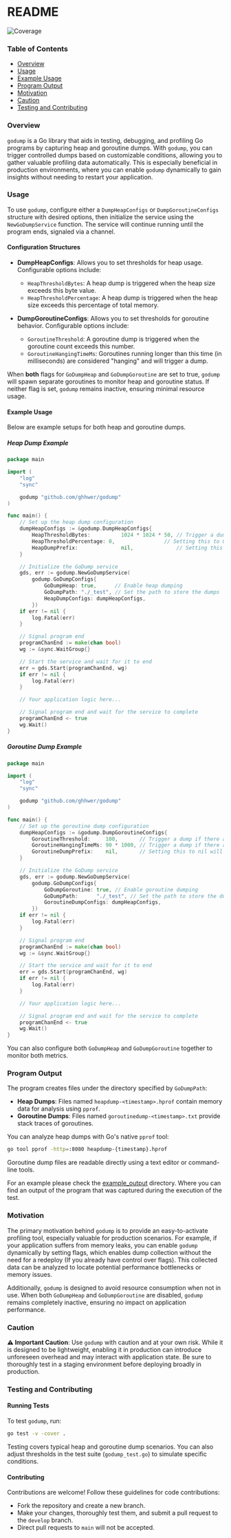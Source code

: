 # README
![Coverage](https://img.shields.io/badge/Coverage-94.1%25-brightgreen)

### Table of Contents
- [Overview](#overview)
- [Usage](#usage)
- [Example Usage](#example-usage)
- [Program Output](#program-output)
- [Motivation](#motivation)
- [Caution](#caution)
- [Testing and Contributing](#testing-and-contributing)

### Overview
`godump` is a Go library that aids in testing, debugging, and profiling Go programs by capturing heap and goroutine dumps. With `godump`, you can trigger controlled dumps based on customizable conditions, allowing you to gather valuable profiling data automatically. This is especially beneficial in production environments, where you can enable `godump` dynamically to gain insights without needing to restart your application.

### Usage
To use `godump`, configure either a `DumpHeapConfigs` or `DumpGoroutineConfigs` structure with desired options, then initialize the service using the `NewGoDumpService` function. The service will continue running until the program ends, signaled via a channel.

#### Configuration Structures
- **DumpHeapConfigs**: Allows you to set thresholds for heap usage. Configurable options include:
  - `HeapThresholdBytes`: A heap dump is triggered when the heap size exceeds this byte value.
  - `HeapThresholdPercentage`: A heap dump is triggered when the heap size exceeds this percentage of total memory.

- **DumpGoroutineConfigs**: Allows you to set thresholds for goroutine behavior. Configurable options include:
  - `GoroutineThreshold`: A goroutine dump is triggered when the goroutine count exceeds this number.
  - `GoroutineHangingTimeMs`: Goroutines running longer than this time (in milliseconds) are considered "hanging" and will trigger a dump.

When **both** flags for `GoDumpHeap` and `GoDumpGoroutine` are set to true, `godump` will spawn separate goroutines to monitor heap and goroutine status. If neither flag is set, `godump` remains inactive, ensuring minimal resource usage.

#### Example Usage
Below are example setups for both heap and goroutine dumps. 

##### Heap Dump Example
```go
package main

import (
	"log"
	"sync"

	godump "github.com/ghhwer/godump"
)

func main() {
	// Set up the heap dump configuration
	dumpHeapConfigs := &godump.DumpHeapConfigs{
		HeapThresholdBytes:          1024 * 1024 * 50, // Trigger a dump if heap exceeds 50 MB
		HeapThresholdPercentage: 0,                // Setting this to 0 will disable percentage-based heap dump triggering (you can also not set this field)
		HeapDumpPrefix:              nil,              // Setting this to nil will use the default prefix (by default, the prefix is "heapdump")
	}

	// Initialize the GoDump service
	gds, err := godump.NewGoDumpService(
		godump.GoDumpConfigs{
			GoDumpHeap: true,      // Enable heap dumping
			GoDumpPath: "./_test", // Set the path to store the dumps
			HeapDumpConfigs: dumpHeapConfigs,
		})
	if err != nil {
		log.Fatal(err)
	}

	// Signal program end
	programChanEnd := make(chan bool)
	wg := &sync.WaitGroup{}

	// Start the service and wait for it to end
	err = gds.Start(programChanEnd, wg)
	if err != nil {
		log.Fatal(err)
	}

	// Your application logic here...

	// Signal program end and wait for the service to complete
	programChanEnd <- true
	wg.Wait()
}
```

##### Goroutine Dump Example
```go
package main

import (
	"log"
	"sync"

	godump "github.com/ghhwer/godump"
)

func main() {
	// Set up the goroutine dump configuration
	dumpHeapConfigs := &godump.DumpGoroutineConfigs{
		GoroutineThreshold:     100,       // Trigger a dump if there are more than 100 goroutines
		GoroutineHangingTimeMs: 90 * 1000, // Trigger a dump if there are goroutines that have been running for more than 90 seconds
		GoroutineDumpPrefix:    nil,       // Setting this to nil will use the default prefix (by default, the prefix is "goroutinedump")
	}

	// Initialize the GoDump service
	gds, err := godump.NewGoDumpService(
		godump.GoDumpConfigs{
			GoDumpGoroutine: true, // Enable goroutine dumping
			GoDumpPath:      "./_test", // Set the path to store the dumps
			GoroutineDumpConfigs: dumpHeapConfigs,
		})
	if err != nil {
		log.Fatal(err)
	}

	// Signal program end
	programChanEnd := make(chan bool)
	wg := &sync.WaitGroup{}

	// Start the service and wait for it to end
	err = gds.Start(programChanEnd, wg)
	if err != nil {
		log.Fatal(err)
	}

	// Your application logic here...

	// Signal program end and wait for the service to complete
	programChanEnd <- true
	wg.Wait()
}
```

You can also configure both `GoDumpHeap` and `GoDumpGoroutine` together to monitor both metrics.

### Program Output
The program creates files under the directory specified by `GoDumpPath`:
- **Heap Dumps**: Files named `heapdump-<timestamp>.hprof` contain memory data for analysis using `pprof`.
- **Goroutine Dumps**: Files named `goroutinedump-<timestamp>.txt` provide stack traces of goroutines.

You can analyze heap dumps with Go's native `pprof` tool:
```bash
go tool pprof -http=:8080 heapdump-{timestamp}.hprof
```

Goroutine dump files are readable directly using a text editor or command-line tools.

For an example please check the [example_output](example_output) directory. Where you can find an output of the program that was captured during the execution of the test.

### Motivation
The primary motivation behind `godump` is to provide an easy-to-activate profiling tool, especially valuable for production scenarios. For example, if your application suffers from memory leaks, you can enable `godump` dynamically by setting flags, which enables dump collection without the need for a redeploy (If you already have control over flags). 
This collected data can be analyzed to locate potential performance bottlenecks or memory issues.

Additionally, `godump` is designed to avoid resource consumption when not in use. When both `GoDumpHeap` and `GoDumpGoroutine` are disabled, `godump` remains completely inactive, ensuring no impact on application performance.

### Caution
**⚠️ Important Caution**: Use `godump` with caution and at your own risk. While it is designed to be lightweight, enabling it in production can introduce unforeseen overhead and may interact with application state. Be sure to thoroughly test in a staging environment before deploying broadly in production.

### Testing and Contributing
#### Running Tests
To test `godump`, run:
```bash
go test -v -cover .
```
Testing covers typical heap and goroutine dump scenarios. You can also adjust thresholds in the test suite (`godump_test.go`) to simulate specific conditions.

#### Contributing
Contributions are welcome! Follow these guidelines for code contributions:
- Fork the repository and create a new branch.
- Make your changes, thoroughly test them, and submit a pull request to the `develop` branch.
- Direct pull requests to `main` will not be accepted.
